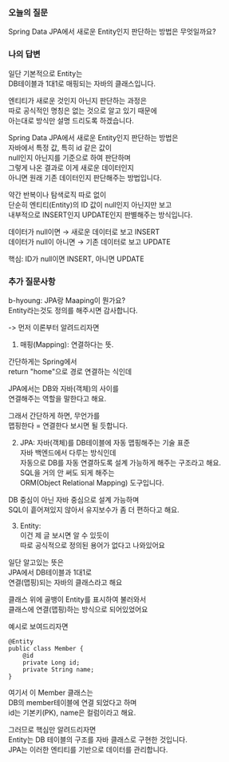 ### 오늘의 질문
Spring Data JPA에서 새로운 Entity인지 판단하는 방법은 무엇일까요?  
  
### 나의 답변 
일단 기본적으로 Entity는  
DB테이블과 1대1로 매핑되는 자바의 클래스입니다.  

엔티티가 새로운 것인지 아닌지 판단하는 과정은  
따로 공식적인 명칭은 없는 것으로 알고 있기 때문에  
아는대로 방식만 설명 드리도록 하겠습니다.  
  
Spring Data JPA에서 새로운 Entity인지 판단하는 방법은  
자바에서 특정 값, 특히 id 같은 값이  
null인지 아닌지를 기준으로 하여 판단하며  
그렇게 나온 결과로 이게 새로운 데이터인지  
아니면 원래 기존 데이터인지 판단해주는 방법입니다.  
  
약간 반복이나 탐색로직 따로 없이  
단순히 엔티티(Entity)의 ID 값이 null인지 아닌지만 보고  
내부적으로 INSERT인지 UPDATE인지 판별해주는 방식입니다.  
  
데이터가 null이면 → 새로운 데이터로 보고 INSERT  
데이터가 null이 아니면 → 기존 데이터로 보고 UPDATE  
  
핵심: ID가 null이면 INSERT, 아니면 UPDATE  
  
### 추가 질문사항 
b-hyoung: JPA랑 Maaping이 뭔가요?  
Entity라는것도 정의를 해주시면 감사합니다.  
  
-> 먼저 이론부터 알려드리자면  
1. 매핑(Mapping): 연결하다는 뜻.  
  
간단하게는 Spring에서  
return "home"으로 경로 연결하는 식인데  
  
JPA에서는 DB와 자바(객체)의 사이를  
연결해주는 역할을 말한다고 해요.  
  
그래서 간단하게 하면, 무언가를  
맵핑한다 = 연결한다 보시면 될 듯합니다.  
  
2. JPA: 자바(객체)를 DB테이블에 자동 맵핑해주는 기술 표준  
자바 백엔드에서 다루는 방식인데  
자동으로 DB를 자동 연결하도록 설계 가능하게 해주는 구조라고 해요.  
SQL을 거의 안 써도 되게 해주는  
ORM(Object Relational Mapping) 도구입니다.  
  
DB 중심이 아닌 자바 중심으로 설계 가능하며  
SQL이 흩어져있지 않아서 유지보수가 좀 더 편하다고 해요.  
  
3. Entity:  
이건 제 글 보시면 알 수 있듯이  
따로 공식적으로 정의된 용어가 없다고 나와있어요  
  
일단 알고있는 뜻은  
JPA에서 DB테이블과 1대1로  
연결(맵핑)되는 자바의 클래스라고 해요  
  
클래스 위에 골뱅이 Entity를 표시하여 불러와서  
클래스에 연결(맵핑)하는 방식으로 되어있었어요  
  
예시로 보여드리자면  
```
@Entity 
public class Member {
    @id 
    private Long id; 
    private String name; 
}
```
여기서 이 Member 클래스는  
DB의 member테이블에 연결 되었다고 하며  
id는 기본키(PK), name은 컬럼이라고 해요.  
  
그러므로 핵심만 알려드리자면  
Entity는 DB 테이블의 구조를 자바 클래스로 구현한 것입니다.  
JPA는 이러한 엔티티를 기반으로 데이터를 관리합니다.  
  
